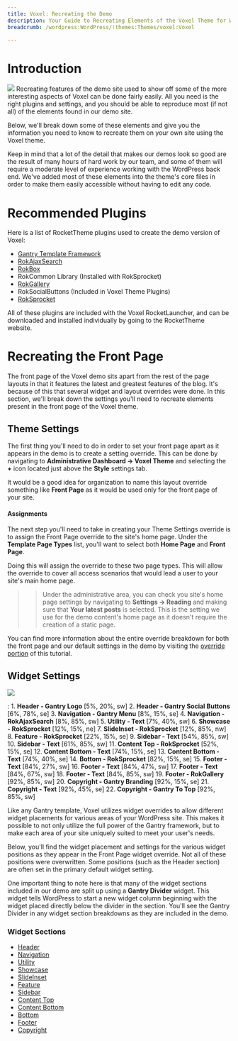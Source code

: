 ```yaml
---
title: Voxel: Recreating the Demo
description: Your Guide to Recreating Elements of the Voxel Theme for WordPress
breadcrumb: /wordpress:WordPress/!themes:Themes/voxel:Voxel

---
```


Introduction
=====
![][voxel2]
Recreating features of the demo site used to show off some of the more interesting aspects of Voxel can be done fairly easily. All you need is the right plugins and settings, and you should be able to reproduce most (if not all) of the elements found in our demo site. 

Below, we'll break down some of these elements and give you the information you need to know to recreate them on your own site using the Voxel theme.

Keep in mind that a lot of the detail that makes our demos look so good are the result of many hours of hard work by our team, and some of them will require a moderate level of experience working with the WordPress back end. We've added most of these elements into the theme's core files in order to make them easily accessible without having to edit any code.

Recommended Plugins
=====
Here is a list of RocketTheme plugins used to create the demo version of Voxel:

* [Gantry Template Framework][gantry]
* [RokAjaxSearch][rokajaxsearch]
* [RokBox][rokbox]
* RokCommon Library (Installed with RokSprocket)
* [RokGallery][rokgallery]
* RokSocialButtons (Included in Voxel Theme Plugins)
* [RokSprocket][roksprocket]

All of these plugins are included with the Voxel RocketLauncher, and can be downloaded and installed individually by going to the RocketTheme website.

Recreating the Front Page
=====
The front page of the Voxel demo sits apart from the rest of the page layouts in that it features the latest and greatest features of the blog. It's because of this that several widget and layout overrides were done. In this section, we'll break down the settings you'll need to recreate elements present in the front page of the Voxel theme.

Theme Settings
-----
The first thing you'll need to do in order to set your front page apart as it appears in the demo is to create a setting override. This can be done by navigating to **Administrative Dashboard -> Voxel Theme** and selecting the **+** icon located just above the **Style** settings tab. 

It would be a good idea for organization to name this layout override something like **Front Page** as it would be used only for the front page of your site.

#### Assignments
The next step you'll need to take in creating your Theme Settings override is to assign the Front Page override to the site's home page. Under the **Template Page Types** list, you'll want to select both **Home Page** and **Front Page**.

Doing this will assign the override to these two page types. This will allow the override to cover all access scenarios that would lead a user to your site's main home page.

>> Under the administrative area, you can check you site's home page settings by navigating to **Settings -> Reading** and making sure that **Your latest posts** is selected. This is the setting we use for the demo content's home page as it doesn't require the creation of a static page.

You can find more information about the entire override breakdown for both the front page and our default settings in the demo by visiting the [override portion][demooverride] of this tutorial.

Widget Settings
-----
![][Voxel]

:   1. **Header - Gantry Logo** [5%, 20%, sw]
    2. **Header - Gantry Social Buttons** [6%, 78%, se]
    3. **Navigation - Gantry Menu** [8%, 15%, se]
    4. **Navigation - RokAjaxSearch** [8%, 85%, sw]
    5. **Utility - Text** [7%, 40%, sw]
    6. **Showcase - RokSprocket** [12%, 15%, ne]
    7. **SlideInset - RokSprocket** [12%, 85%, nw]
    8. **Feature - RokSprocket** [22%, 15%, se]
    9. **Sidebar - Text** [54%, 85%, sw]
    10. **Sidebar - Text** [61%, 85%, sw]
    11. **Content Top - RokSprocket** [52%, 15%, se]
    12. **Content Bottom - Text** [74%, 15%, se]
    13. **Content Bottom - Text** [74%, 40%, se]
    14. **Bottom - RokSprocket** [82%, 15%, se]
    15. **Footer - Text** [84%, 27%, sw]
    16. **Footer - Text** [84%, 47%, sw]
    17. **Footer - Text** [84%, 67%, sw]
    18. **Footer - Text** [84%, 85%, sw]
    19. **Footer - RokGallery** [92%, 85%, sw]
    20. **Copyright - Gantry Branding** [92%, 15%, se]
    21. **Copyright - Text** [92%, 45%, se]
    22. **Copyright - Gantry To Top** [92%, 85%, sw]

Like any Gantry template, Voxel utilizes widget overrides to allow different widget placements for various areas of your WordPress site. This makes it possible to not only utilize the full power of the Gantry framework, but to make each area of your site uniquely suited to meet your user's needs.

Below, you'll find the widget placement and settings for the various widget positions as they appear in the Front Page widget override. Not all of these positions were overwritten. Some positions (such as the Header section) are often set in the primary default widget setting.

One important thing to note here is that many of the widget sections included in our demo are split up using a **Gantry Divider** widget. This widget tells WordPress to start a new widget column beginning with the widget placed directly below the divider in the section. You'll see the Gantry Divider in any widget section breakdowns as they are included in the demo.

### Widget Sections

* [Header][header]
* [Navigation][navigation]
* [Utility][utility]
* [Showcase][showcase]
* [SlideInset][slideinset]
* [Feature][feature]
* [Sidebar][sidebar]
* [Content Top][contenttop]
* [Content Bottom][contentbottom]
* [Bottom][bottom]
* [Footer][footer]
* [Copyright][copyright]

[gantry]: http://gantry-framework.org/download
[rokajaxsearch]: http://www.rockettheme.com/wordpress-downloads/plugins/free/2624-rokajaxsearch
[rokbox]: http://www.rockettheme.com/wordpress-downloads/plugins/free/2625-rokbox
[roksprocket]: http://www.rockettheme.com/wordpress-downloads/plugins/free/3228-roksprocket
[voxel]: assets/Voxel.jpeg
[voxel2]: assets/Voxel2.jpeg
[roksprocket]: http://www.rockettheme.com/extensions-joomla/roksprocket
[rokgallery]: http://www.rockettheme.com/extensions-joomla/rokgallery
[faq]: faq.md
[override]: http://gantry-framework.org/documentation/wordpress/configure/
[navigation]: demo_navigation.md
[contenttop]: demo_contenttop.md
[showcase]: demo_showcase.md
[maintop]: demo_maintop.md
[feature]: demo_feature.md
[sidebar]: demo_sidebar.md
[contenttop]: demo_contenttop.md
[contentbottom]: demo_contentbottom.md
[bottom]: demo_bottom.md
[extension]: demo_extension.md
[footer]: demo_footer.md
[copyright]: demo_copyright.md
[header]: demo_header.md
[utility]: demo_utility.md
[slideinset]: demo_slideinset.md
[demooverride]: demo_override.md
